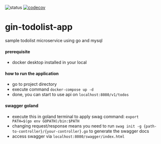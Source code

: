 ![status](https://github.com/ekomanurung/gin-todolist-app/actions/workflows/go.yml/badge.svg?branch=master)
[![codecov](https://codecov.io/gh/ekomanurung/gin-todolist-app/branch/master/graph/badge.svg?token=M6ZflPMpOd)](https://codecov.io/gh/ekomanurung/gin-todolist-app)

# gin-todolist-app

sample todolist microservice using go and mysql

#### prerequisite
- docker desktop installed in your local

#### how to run the application
- go to project directory
- execute command `docker-compose up -d`
- done, you can start to use api on `localhost:8080/v1/todos`

#### swagger goland
- execute this in goland terminal to apply swag command:
   `export PATH=$(go env GOPATH)/bin:$PATH`
- changing request/response means you need to run `swag init -g {path-to-controller}/{your-controller}.go`
  to generate the swagger docs
- access swagger via `localhost:8080/swagger/index.html`
